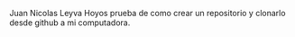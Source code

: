 Juan Nicolas Leyva Hoyos
prueba de como crear un repositorio y clonarlo desde github a mi computadora.